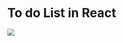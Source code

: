 # To do List in React
![](https://github.com/ThiagodePaulaSouza/react-exercises/blob/main/todo/todoREACT.PNG)
#
